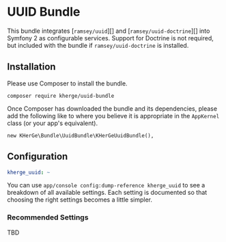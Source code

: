 UUID Bundle
===========

This bundle integrates [`ramsey/uuid`][] and [`ramsey/uuid-doctrine`][]
into Symfony 2 as configurable services. Support for Doctrine is not
required, but included with the bundle if `ramsey/uuid-doctrine` is
installed.

Installation
------------

Please use Composer to install the bundle.

    composer require kherge/uuid-bundle

Once Composer has downloaded the bundle and its dependencies, please
add the following like to where you believe it is appropriate in the
`AppKernel` class (or your app's equivalent).

    new KHerGe\Bundle\UuidBundle\KHerGeUuidBundle(),

Configuration
-------------

```yaml
kherge_uuid: ~
```

You can use `app/console config:dump-reference kherge_uuid` to see a
breakdown of all available settings. Each setting is documented so that
choosing the right settings becomes a little simpler.


### Recommended Settings

TBD

[`ramsey/uid`]: https://github.com/ramsey/uuid
[`ramsey/uid-doctrine`]: https://github.com/ramsey/uuid-doctrine
